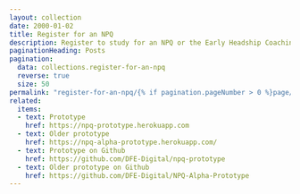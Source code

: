 ```yaml
---
layout: collection
date: 2000-01-02
title: Register for an NPQ
description: Register to study for an NPQ or the Early Headship Coaching Offer for new headteachers
paginationHeading: Posts
pagination:
  data: collections.register-for-an-npq
  reverse: true
  size: 50
permalink: "register-for-an-npq/{% if pagination.pageNumber > 0 %}page/{{ pagination.pageNumber + 1 }}{% endif %}/"
related:
  items:
  - text: Prototype
    href: https://npq-prototype.herokuapp.com
  - text: Older prototype
    href: https://npq-alpha-prototype.herokuapp.com/
  - text: Prototype on Github
    href: https://github.com/DFE-Digital/npq-prototype
  - text: Older prototype on Github
    href: https://github.com/DFE-Digital/NPQ-Alpha-Prototype
---
```

